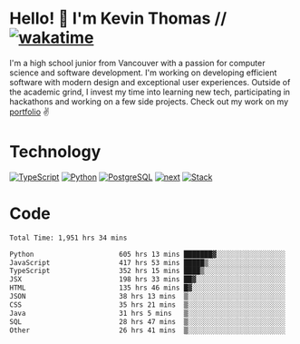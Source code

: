 # Hello! 👋 I'm Kevin Thomas // [![wakatime](https://wakatime.com/badge/user/e9d16d74-e01d-4a37-8086-9257e0bde1c2.svg?style=flat-square)](https://wakatime.com/@e9d16d74-e01d-4a37-8086-9257e0bde1c2)

I'm a high school junior from Vancouver with a passion for computer science and software development. I'm working on developing efficient software with modern design and exceptional user experiences. Outside of the academic grind, I invest my time into learning new tech, participating in hackathons and working on a few side projects. Check out my work on my [portfolio](https://kevinjosethomas.com/) ✌️

# Technology
[![TypeScript](https://github.com/kevinjosethomas/kevinjosethomas/assets/46242684/444b2e5d-659f-41f5-81fe-3abafb75cb6c)](https://kevinjosethomas.com/stack)
[![Python](https://github.com/kevinjosethomas/kevinjosethomas/assets/46242684/34a174c4-54db-4c4e-9842-2324d47cb043)](https://kevinjosethomas.com/stack)
[![PostgreSQL](https://github.com/kevinjosethomas/kevinjosethomas/assets/46242684/46d6de1c-c483-4dc7-ab3a-87763af6fc78)](https://kevinjosethomas.com/stack)
[![next](https://github.com/kevinjosethomas/kevinjosethomas/assets/46242684/bc46bae5-1ad9-42a7-b7a2-427cbde7c994)](https://kevinjosethomas.com/stack)
[![Stack](https://github.com/kevinjosethomas/kevinjosethomas/assets/46242684/0b9b7eeb-8cce-4a56-bffd-3131dd4dd88c)](https://kevinjosethomas.com/stack)




# Code
<!--START_SECTION:waka-->

```txt
Total Time: 1,951 hrs 34 mins

Python                     605 hrs 13 mins ███████▓░░░░░░░░░░░░░░░░░   30.59 %
JavaScript                 417 hrs 53 mins █████▒░░░░░░░░░░░░░░░░░░░   21.12 %
TypeScript                 352 hrs 15 mins ████▒░░░░░░░░░░░░░░░░░░░░   17.81 %
JSX                        198 hrs 33 mins ██▓░░░░░░░░░░░░░░░░░░░░░░   10.04 %
HTML                       135 hrs 46 mins █▓░░░░░░░░░░░░░░░░░░░░░░░   06.86 %
JSON                       38 hrs 13 mins  ▒░░░░░░░░░░░░░░░░░░░░░░░░   01.93 %
CSS                        35 hrs 21 mins  ▒░░░░░░░░░░░░░░░░░░░░░░░░   01.79 %
Java                       31 hrs 5 mins   ▒░░░░░░░░░░░░░░░░░░░░░░░░   01.57 %
SQL                        28 hrs 47 mins  ▒░░░░░░░░░░░░░░░░░░░░░░░░   01.46 %
Other                      26 hrs 41 mins  ▒░░░░░░░░░░░░░░░░░░░░░░░░   01.35 %
```

<!--END_SECTION:waka-->
